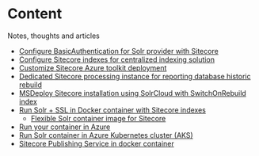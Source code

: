 # Content
Notes, thoughts and articles

* [Configure BasicAuthentication for Solr provider with Sitecore][1]
* [Configure Sitecore indexes for centralized indexing solution][2]
* [Customize Sitecore Azure toolkit deployment][3]
* [Dedicated Sitecore processing instance for reporting database historic rebuild][4]
* [MSDeploy Sitecore installation using SolrCloud with SwitchOnRebuild index][5]
* [Run Solr + SSL in Docker container with Sitecore indexes][6]
  * [Flexible Solr container image for Sitecore][7]
* [Run your container in Azure][8]
* [Run Solr container in Azure Kubernetes cluster (AKS)][9]
* [Sitecore Publishing Service in docker container][10]

[1]: https://github.com/ivansharamok/Content/blob/master/articles/configure-basicauth-for-solr-provider.md
[2]: https://github.com/ivansharamok/Content/blob/master/articles/configure-Sitecore-indexes-for-centralized-indexing-solution.md
[3]: https://github.com/ivansharamok/Content/blob/master/articles/customize-sitecore-azuretoolkit-deployment.md
[4]: https://github.com/ivansharamok/Content/blob/master/articles/dedicated-sitecore-processing-instance-for-reportingdb-historic-rebuild.md
[5]: https://github.com/ivansharamok/Content/blob/master/articles/script-sitecore-installation-using-solrcloud-with-switchonrebuild-index.md
[6]: ./articles/run-solr+ssl-in-docker-container-with-sitecore-indexes.md
[7]: ./articles/flexible-solr-container-image-for-sitecore.md
[8]: ./articles/run-your-container-in-azure.md
[9]: ./run-solr-container-in-azure-kubernetes-cluster.md
[10]: ./publishing-service-in-docker-container.md